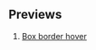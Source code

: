## Previews

01. [Box border hover](https://keemluvr.github.io/css-component-training/box-border-hover/main.html)

